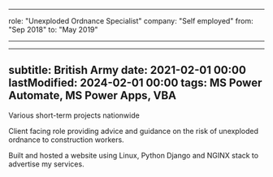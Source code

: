 ___
role: "Unexploded Ordnance Specialist"
company: "Self employed"
from: "Sep 2018"
to: "May 2019"
___
---
subtitle: British Army
date: 2021-02-01 00:00
lastModified: 2024-02-01 00:00 
tags: MS Power Automate, MS Power Apps, VBA
---

Various short-term projects nationwide

Client facing role providing advice and guidance on the risk of unexploded ordnance to construction workers.

Built and hosted a website using Linux, Python Django and NGINX stack to advertise my services.
